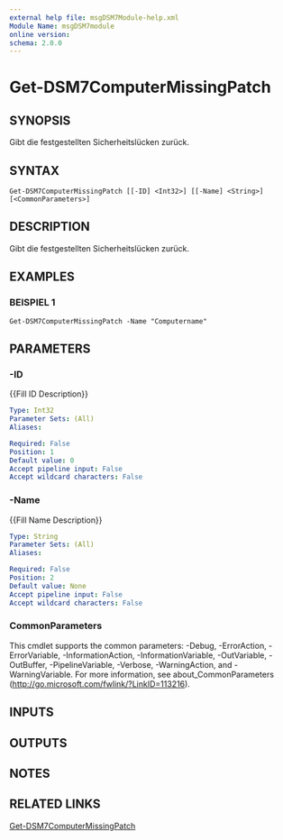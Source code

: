 ```yaml
---
external help file: msgDSM7Module-help.xml
Module Name: msgDSM7module
online version:
schema: 2.0.0
---
```


# Get-DSM7ComputerMissingPatch

## SYNOPSIS
Gibt die festgestellten Sicherheitslücken zurück.

## SYNTAX

```
Get-DSM7ComputerMissingPatch [[-ID] <Int32>] [[-Name] <String>] [<CommonParameters>]
```

## DESCRIPTION
Gibt die festgestellten Sicherheitslücken zurück.

## EXAMPLES

### BEISPIEL 1
```
Get-DSM7ComputerMissingPatch -Name "Computername"
```

## PARAMETERS

### -ID
{{Fill ID Description}}

```yaml
Type: Int32
Parameter Sets: (All)
Aliases:

Required: False
Position: 1
Default value: 0
Accept pipeline input: False
Accept wildcard characters: False
```

### -Name
{{Fill Name Description}}

```yaml
Type: String
Parameter Sets: (All)
Aliases:

Required: False
Position: 2
Default value: None
Accept pipeline input: False
Accept wildcard characters: False
```

### CommonParameters
This cmdlet supports the common parameters: -Debug, -ErrorAction, -ErrorVariable, -InformationAction, -InformationVariable, -OutVariable, -OutBuffer, -PipelineVariable, -Verbose, -WarningAction, and -WarningVariable. For more information, see about_CommonParameters (http://go.microsoft.com/fwlink/?LinkID=113216).

## INPUTS

## OUTPUTS

## NOTES

## RELATED LINKS

[Get-DSM7ComputerMissingPatch]()

